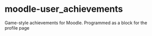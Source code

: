 moodle-user_achievements
========================

Game-style achievements for Moodle.  Programmed as a block for the profile page